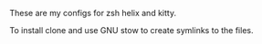 These are my configs for zsh helix and kitty.

To install clone and use GNU stow to create symlinks to the files.
